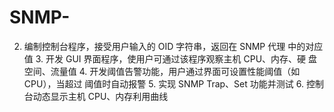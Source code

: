 # SNMP-
2. 编制控制台程序，接受用户输入的 OID 字符串，返回在 SNMP 代理 中的对应值   3. 开发 GUI 界面程序，使用户可通过该程序观察主机 CPU、内存、硬 盘空间、流量值   4. 开发阈值告警功能，用户通过界面可设置性能阈值（如 CPU），当超过 阈值时自动报警  5. 实现 SNMP Trap、Set 功能并测试   6. 控制台动态显示主机 CPU、内存利用曲线    
